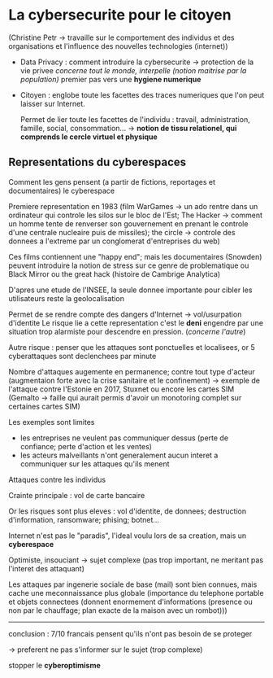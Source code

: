 # La cybersecurite pour le citoyen

(Christine Petr -> travaille sur le comportement des individus et des organisations et l'influence des nouvelles technologies (internet))

- Data Privacy : comment introduire la cybersecurite -> protection de la vie privee _concerne tout le monde, interpelle (notion maitrise par la population)_ premier pas vers une **hygiene numerique**

- Citoyen : englobe toute les facettes des traces numeriques que l'on peut laisser sur Internet. 

  Permet de lier toute les facettes de l'individu : travail, administration, famille, social, consommation... -> **notion de tissu relationel, qui comprends le cercle virtuel et physique** 

## Representations du cyberespaces
Comment les gens pensent (a partir de fictions, reportages et documentaires) le cyberespace

Premiere representation en 1983 (film WarGames -> un ado rentre dans un ordinateur qui controle les silos sur le bloc de l'Est; The Hacker -> comment un homme tente de renverser son gouvernement en prenant le controle d'une centrale nucleaire puis de missiles); the circle -> controle des donnees a l'extreme par un conglomerat d'entreprises du web)

Ces films contiennent une "happy end"; mais les documentaires (Snowden) peuvent introduire la notion de stress sur ce genre de problematique ou Black Mirror ou the great hack (histoire de Cambrige Analytica)

D'apres une etude de l'INSEE, la seule donnee importante pour cibler les utilisateurs reste la geolocalisation

Permet de se rendre compte des dangers d'Internet -> vol/usurpation d'identite
Le risque lie a cette representation c'est le **deni** engendre par une situation trop alarmiste pour descendre en pression. (_concerne l'autre_)

Autre risque : penser que les attaques sont ponctuelles et localisees, or 5 cyberattaques sont declenchees par minute 

Nombre d'attaques augemente en permanence; contre tout type d'acteur (augmentaion forte avec la crise sanitaire et le confinement) -> exemple de l'attaque contre l'Estonie en 2017, Stuxnet ou encore les cartes SIM (Gemalto -> faille qui aurait permis d'avoir un monotoring complet sur certaines cartes SIM)

Les exemples sont limites 
- les entreprises ne veulent pas communiquer dessus (perte de confiance; perte d'action et les ventes)
- les acteurs malveillants n'ont generalement aucun interet a communiquer sur les attaques qu'ils menent

Attaques contre les individus

Crainte principale : vol de carte bancaire

Or les risques sont plus eleves : vol d'identite, de donnees; destruction d'information, ransomware; phising; botnet...

Internet n'est pas le "paradis", l'ideal voulu lors de sa creation, mais un **cyberespace**

Optimiste, insouciant -> sujet complexe (pas trop important, ne meritant pas l'interet des attaquant)

Les attaques par ingenerie sociale de base (mail) sont bien connues, mais cache une meconnaissance plus globale (importance du telephone portable et objets connectees (donnent enormement d'informations (presence ou non par le chauffage; plan exacte de la maison avec un rombot)))

---
conclusion : 7/10 francais pensent qu'ils n'ont pas besoin de se proteger

-> preferent ne pas s'informer sur le sujet (trop complexe)

stopper le **cyberoptimisme**
